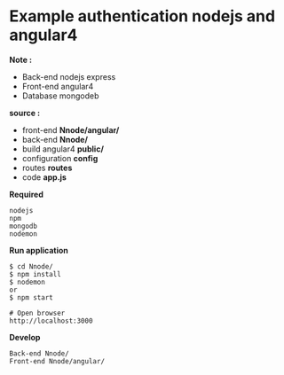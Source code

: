 # **Example authentication nodejs and angular4**

**Note :** 
- Back-end nodejs express  
- Front-end angular4 
- Database mongodeb 

**source :**
- front-end **Nnode/angular/**
- back-end **Nnode/**
- build angular4 **public/**
- configuration **config**
- routes **routes**
- code **app.js**

**Required**
```
nodejs
npm
mongodb
nodemon 
```
**Run application**
```
$ cd Nnode/
$ npm install
$ nodemon
or 
$ npm start

# Open browser
http://localhost:3000
```
**Develop**
```
Back-end Nnode/
Front-end Nnode/angular/
```
